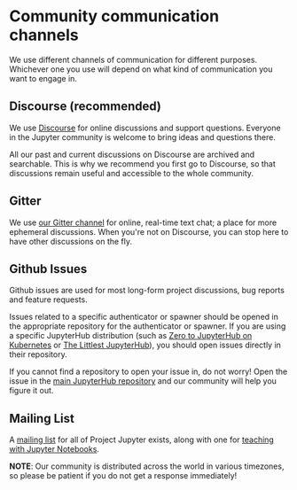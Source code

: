 # Community communication channels

We use different channels of communication for different purposes. Whichever one you use will depend on what kind of communication you want to engage in.

## Discourse (recommended)

We use [Discourse](https://discourse.jupyter.org) for online discussions and support questions. Everyone in the Jupyter community is welcome to bring ideas and questions there.

All our past and current discussions on Discourse are archived and searchable. This is why we recommend you first go to Discourse, so that discussions remain useful and accessible to the whole community.

## Gitter

We use [our Gitter channel](https://gitter.im/jupyterhub/jupyterhub) for online, real-time text chat; a place for more ephemeral discussions. When you're not on Discourse, you can stop here to have other discussions on the fly.

## Github Issues

Github issues are used for most long-form project discussions, bug reports and feature requests.

Issues related to a specific authenticator or spawner should be opened in the appropriate repository for the authenticator or spawner. If you are using a specific JupyterHub distribution (such as [Zero to JupyterHub on Kubernetes](http://github.com/jupyterhub/zero-to-jupyterhub-k8s) or [The Littlest JupyterHub](http://github.com/jupyterhub/the-littlest-jupyterhub/)), you should open issues directly in their repository.

If you cannot find a repository to open your issue in, do not worry! Open the issue in the [main JupyterHub repository](https://github.com/jupyterhub/jupyterhub/) and our community will help you figure it out.

## Mailing List

A [mailing list](https://groups.google.com/forum/#!forum/jupyter) for all of Project Jupyter exists, along with one for [teaching with Jupyter Notebooks](https://groups.google.com/forum/#!forum/jupyter-education).

**NOTE**: Our community is distributed across the world in various timezones, so please be patient if you do not get a response immediately!
